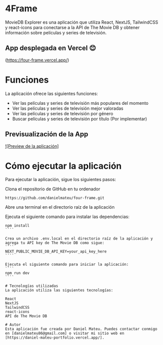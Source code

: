 # 4Frame

MovieDB Explorer es una aplicación que utiliza React, NextJS, TailwindCSS y react-icons para conectarse a la API de The Movie DB y obtener información sobre películas y series de televisión.

## App desplegada en Vercel 😊
(https://four-frame.vercel.app/)

# Funciones
La aplicación ofrece las siguientes funciones:

- Ver las películas y series de televisión más populares del momento
- Ver las películas y series de televisión mejor valoradas
- Ver las películas y series de televisión por género
- Buscar películas y series de televisión por título (Por implementar)

## Previsualización de la App
[![Preview de la aplicación]](https://www.youtube.com/watch?v=diYPQ4U0AEU) 


# Cómo ejecutar la aplicación

Para ejecutar la aplicación, sigue los siguientes pasos:

Clona el repositorio de GitHub en tu ordenador
````
https://github.com/danielmateu/four-frame.git
````

Abre una terminal en el directorio raíz de la aplicación

Ejecuta el siguiente comando para instalar las dependencias:

``````
npm install
````

Crea un archivo .env.local en el directorio raíz de la aplicación y agrega tu API key de The Movie DB como sigue:
````
NEXT_PUBLIC_MOVIE_DB_API_KEY=your_api_key_here
````

Ejecuta el siguiente comando para iniciar la aplicación:
````
npm run dev
````

# Tecnologías utilizadas
La aplicación utiliza las siguientes tecnologías:

React
NextJS
TailwindCSS
react-icons
API de The Movie DB

# Autor
Esta aplicación fue creada por Daniel Mateu. Puedes contactar conmigo en [danielmateu86@gmail.com] o visitar mi sitio web en [https://daniel-mateu-portfolio.vercel.app/].
